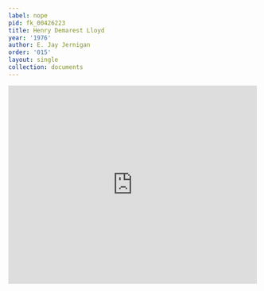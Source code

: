 ```yaml
---
label: nope
pid: fk_00426223
title: Henry Demarest Lloyd
year: '1976'
author: E. Jay Jernigan
order: '015'
layout: single
collection: documents
---
```

<iframe src="https://northwestern.app.box.com/embed/s/9w7cicc684ie05bvacmltgk0ip5bve3c?sortColumn=date&view=list" width="500" height="400" frameborder="0" allowfullscreen webkitallowfullscreen msallowfullscreen></iframe>
